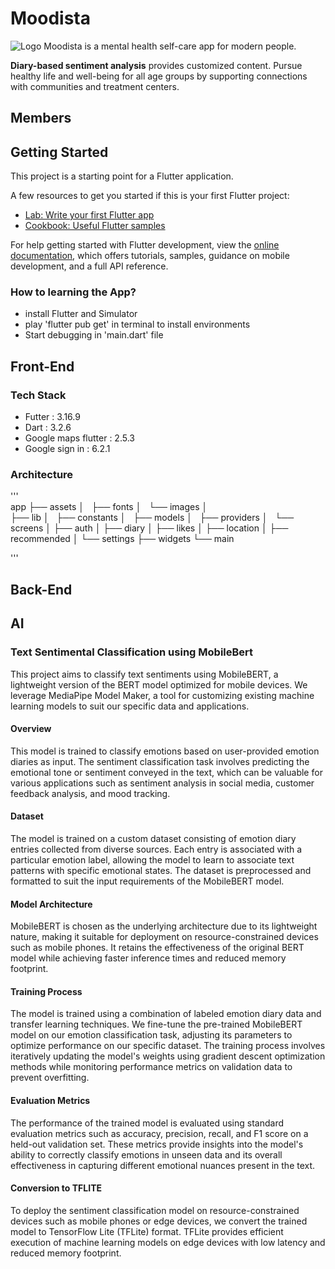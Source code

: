 # Moodista
![Logo]('assets/images/loading_logo.png')
Moodista is a mental health self-care app for modern people.

 **Diary-based sentiment analysis** provides customized content.
Pursue healthy life and well-being for all age groups by supporting connections with communities and treatment centers.

## Members

## Getting Started

This project is a starting point for a Flutter application.

A few resources to get you started if this is your first Flutter project:

- [Lab: Write your first Flutter app](https://docs.flutter.dev/get-started/codelab)
- [Cookbook: Useful Flutter samples](https://docs.flutter.dev/cookbook)

For help getting started with Flutter development, view the
[online documentation](https://docs.flutter.dev/), which offers tutorials,
samples, guidance on mobile development, and a full API reference.

### How to learning the App?
- install Flutter and Simulator
- play 'flutter pub get' in terminal to install environments
- Start debugging in 'main.dart' file

## Front-End
### Tech Stack
- Futter : 3.16.9
- Dart : 3.2.6
- Google maps flutter : 2.5.3
- Google sign in : 6.2.1

### Architecture
'''    
app 
    ├── assets
    │   ├── fonts
    │   └── images
    │       
    ├── lib
    │   ├── constants
    │   ├── models
    │   ├── providers
    │   └── screens
    │       ├── auth
    │       ├── diary
    │       ├── likes
    │       ├── location
    │       ├── recommended 
    │       └── settings
    ├── widgets
    └── main

    
'''


    



## Back-End

## AI

###  Text Sentimental Classification using MobileBert

This project aims to classify text sentiments using MobileBERT, a lightweight version of the BERT model optimized for mobile devices. We leverage MediaPipe Model Maker, a tool for customizing existing machine learning models to suit our specific data and applications.

#### Overview

This model is trained to classify emotions based on user-provided emotion diaries as input. The sentiment classification task involves predicting the emotional tone or sentiment conveyed in the text, which can be valuable for various applications such as sentiment analysis in social media, customer feedback analysis, and mood tracking.

#### Dataset

The model is trained on a custom dataset consisting of emotion diary entries collected from diverse sources. Each entry is associated with a particular emotion label, allowing the model to learn to associate text patterns with specific emotional states. The dataset is preprocessed and formatted to suit the input requirements of the MobileBERT model.

#### Model Architecture

MobileBERT is chosen as the underlying architecture due to its lightweight nature, making it suitable for deployment on resource-constrained devices such as mobile phones. It retains the effectiveness of the original BERT model while achieving faster inference times and reduced memory footprint.

#### Training Process

The model is trained using a combination of labeled emotion diary data and transfer learning techniques. We fine-tune the pre-trained MobileBERT model on our emotion classification task, adjusting its parameters to optimize performance on our specific dataset. The training process involves iteratively updating the model's weights using gradient descent optimization methods while monitoring performance metrics on validation data to prevent overfitting.

#### Evaluation Metrics

The performance of the trained model is evaluated using standard evaluation metrics such as accuracy, precision, recall, and F1 score on a held-out validation set. These metrics provide insights into the model's ability to correctly classify emotions in unseen data and its overall effectiveness in capturing different emotional nuances present in the text.

#### Conversion to TFLITE
To deploy the sentiment classification model on resource-constrained devices such as mobile phones or edge devices, we convert the trained model to TensorFlow Lite (TFLite) format. TFLite provides efficient execution of machine learning models on edge devices with low latency and reduced memory footprint.

